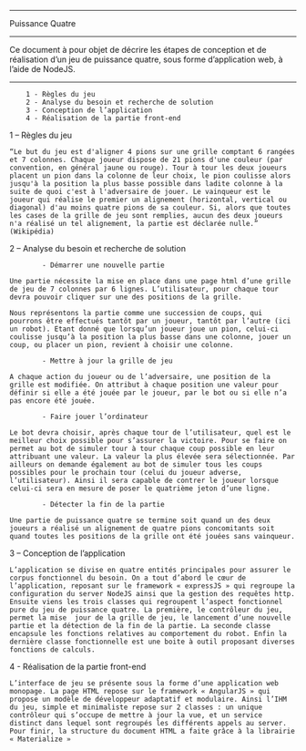 ------------------------------------------------------------------------------------------------------------------------

Puissance Quatre 


------------------------------------------------------------------------------------------------------------------------

Ce document à pour objet de décrire les étapes de conception et de réalisation d’un jeu de puissance quatre, sous forme d’application web, à l’aide de NodeJS.


------------------------------------------------------------------------------------------------------------------------

		1 - Règles du jeu
		2 - Analyse du besoin et recherche de solution
		3 - Conception de l’application
		4 - Réalisation de la partie front-end 

1 – Règles du jeu

	“Le but du jeu est d'aligner 4 pions sur une grille comptant 6 rangées et 7 colonnes. Chaque joueur dispose de 21 pions d'une couleur (par convention, en général jaune ou rouge). Tour à tour les deux joueurs placent un pion dans la colonne de leur choix, le pion coulisse alors jusqu'à la position la plus basse possible dans ladite colonne à la suite de quoi c'est à l'adversaire de jouer. Le vainqueur est le joueur qui réalise le premier un alignement (horizontal, vertical ou diagonal) d'au moins quatre pions de sa couleur. Si, alors que toutes les cases de la grille de jeu sont remplies, aucun des deux joueurs n'a réalisé un tel alignement, la partie est déclarée nulle.” (Wikipédia)

2 – Analyse du besoin et recherche de solution

			- Démarrer une nouvelle partie 
	
	Une partie nécessite la mise en place dans une page html d’une grille de jeu de 7 colonnes par 6 lignes. L’utilisateur, pour chaque tour devra pouvoir cliquer sur une des positions de la grille.

	Nous représentons la partie comme une succession de coups, qui pourrons être effectués tantôt par un joueur, tantôt par l’autre (ici un robot). Etant donné que lorsqu’un joueur joue un pion, celui-ci coulisse jusqu’à la position la plus basse dans une colonne, jouer un coup, ou placer un pion, revient à choisir une colonne.

			- Mettre à jour la grille de jeu
	
	A chaque action du joueur ou de l’adversaire, une position de la grille est modifiée. On attribut à chaque position une valeur pour définir si elle a été jouée par le joueur, par le bot ou si elle n’a pas encore été jouée.

			- Faire jouer l’ordinateur

	Le bot devra choisir, après chaque tour de l’utilisateur, quel est le meilleur choix possible pour s’assurer la victoire. Pour se faire on permet au bot de simuler tour à tour chaque coup possible en leur attribuant une valeur. La valeur la plus élevée sera sélectionnée. Par ailleurs on demande également au bot de simuler tous les coups possibles pour le prochain tour (celui du joueur adverse, l’utilisateur). Ainsi il sera capable de contrer le joueur lorsque celui-ci sera en mesure de poser le quatrième jeton d’une ligne.

			- Détecter la fin de la partie

	Une partie de puissance quatre se termine soit quand un des deux joueurs a réalisé un alignement de quatre pions concomitants soit quand toutes les positions de la grille ont été jouées sans vainqueur.

3 – Conception de l’application

	L’application se divise en quatre entités principales pour assurer le corpus fonctionnel du besoin. On a tout d’abord le cœur de l’application, reposant sur le framework « expressJS » qui regroupe la configuration du server NodeJS ainsi que la gestion des requêtes http. Ensuite viens les trois classes qui regroupent l’aspect fonctionnel pure du jeu de puissance quatre. La première, le contrôleur du jeu, permet la mise  jour de la grille de jeu, le lancement d’une nouvelle partie et la détection de la fin de la partie. La seconde classe encapsule les fonctions relatives au comportement du robot. Enfin la dernière classe fonctionnelle est une boite à outil proposant diverses fonctions de calculs.

4 - Réalisation de la partie front-end

	L’interface de jeu se présente sous la forme d’une application web monopage. La page HTML repose sur le framework « AngularJS » qui propose un modèle de développeur adaptatif et modulaire. Ainsi l’IHM du jeu, simple et minimaliste repose sur 2 classes : un unique contrôleur qui s’occupe de mettre à jour la vue, et un service distinct dans lequel sont regroupés les différents appels au server. Pour finir, la structure du document HTML a faite grâce à la librairie « Materialize » 

